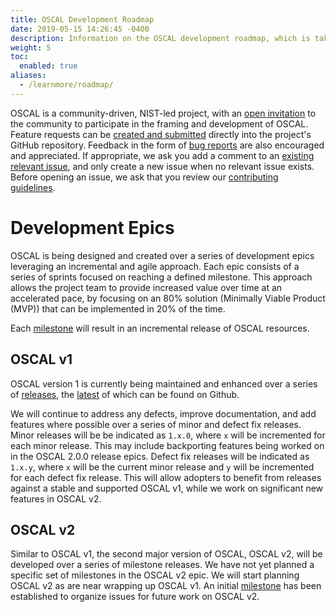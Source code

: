 ```yaml
---
title: OSCAL Development Roadmap
date: 2019-05-15 14:26:45 -0400
description: Information on the OSCAL development roadmap, which is taking place over a series of milestones.
weight: 5
toc:
  enabled: true
aliases:
  - /learnmore/roadmap/
---
```


OSCAL is a community-driven, NIST-led project, with an [open invitation](https://github.com/usnistgov/OSCAL/blob/main/CONTRIBUTING.md) to the community to participate in the framing and development of OSCAL. Feature requests can be [created and submitted](https://github.com/usnistgov/OSCAL/issues/new?assignees=&labels=User+Story%2C+enhancement&template=feature_request.md) directly into the project's GitHub repository. Feedback in the form of [bug reports](https://github.com/usnistgov/OSCAL/issues/new?assignees=&labels=bug&template=bug_report.md) are also encouraged and appreciated. If appropriate, we ask you add a comment to an [existing relevant issue](https://github.com/usnistgov/OSCAL/issues), and only create a new issue when no relevant issue exists. Before opening an issue, we ask that you review our [contributing guidelines](https://github.com/usnistgov/OSCAL/blob/main/CONTRIBUTING.md).

# Development Epics

OSCAL is being designed and created over a series of development epics leveraging an incremental and agile approach. Each epic consists of a series of sprints focused on reaching a defined milestone. This approach allows the project team to provide increased value over time at an accelerated pace, by focusing on an 80% solution (Minimally Viable Product (MVP)) that can be implemented in 20% of the time.

Each [milestone](https://github.com/usnistgov/OSCAL/milestones) will result in an incremental release of OSCAL resources.

## OSCAL v1

OSCAL version 1 is currently being maintained and enhanced over a series of [releases](https://github.com/usnistgov/OSCAL/releases), the [latest](https://github.com/usnistgov/OSCAL/releases/latest) of which can be found on Github.

We will continue to address any defects, improve documentation, and add features where possible over a series of minor and defect fix releases. Minor releases will be be indicated as `1.x.0`, where `x` will be incremented for each minor release. This may include backporting features being worked on in the OSCAL 2.0.0 release epics. Defect fix releases will be indicated as `1.x.y`, where `x` will be the current minor release and `y` will be incremented for each defect fix release. This will allow adopters to benefit from releases against a stable and supported OSCAL v1, while we work on significant new features in OSCAL v2.

## OSCAL v2

Similar to OSCAL v1, the second major version of OSCAL, OSCAL v2, will be developed over a series of milestone releases. We have not yet planned a specific set of milestones in the OSCAL v2 epic. We will start planning OSCAL v2 as are near wrapping up OSCAL v1. An initial [milestone](https://github.com/usnistgov/OSCAL/milestone/5) has been established to organize issues for future work on OSCAL v2.

